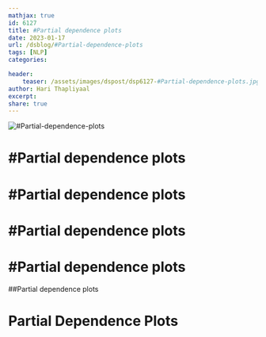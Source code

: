 ```yaml
---
mathjax: true
id: 6127
title: #Partial dependence plots
date: 2023-01-17
url: /dsblog/#Partial-dependence-plots
tags: [NLP] 
categories: 

header:
    teaser: /assets/images/dspost/dsp6127-#Partial-dependence-plots.jpg
author: Hari Thapliyaal 
excerpt:
share: true 
---
```


![#Partial-dependence-plots](/assets/images/dspost/dsp6127-#Partial-dependence-plots.jpg)

# #Partial dependence plots


# #Partial dependence plots


# #Partial dependence plots


# #Partial dependence plots


##Partial dependence plots


# Partial Dependence Plots


